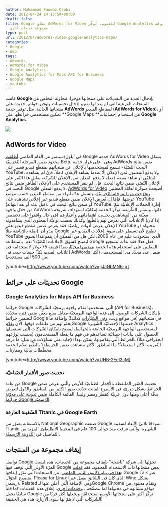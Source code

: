 ```yaml
---
author: Muhammad Fawwaz Orabi
date: 2012-04-24 14:13:54+00:00
draft: false
title: Google تطلق AdWords for Video للعموم، تُوفّر Google Analytics لخرائطها وتوقف
  مجموعة خدمات أخرى
type: post
url: /2012/04/adwords-video-google-analytics-maps/
categories:
- Google
- Web
tags:
- Adwords
- AdWords for Video
- Google Analytics
- Google Analytics for Maps API for Business
- Google Maps
- youtube
---
```


قامت **Google** بإدخال العديد من التعديلات على منتجاتها مؤخرا، مُحاولة التخلص من المنتجات الفرعية التي لم يعد لها نفع و إدخال تحسينات وتوفير خواص جديدة على منتجاتها الحالية، مثل توفير خدمة **AdWords** لمقاطع الفيديو (**AdWords for Video**)، أو تمكين مستخدمي خرائطها على **Google Maps **من استخدام إحصائيات **Google Analytics**.

[![](http://www.it-scoop.com/wp-content/uploads/2012/04/google.png)
](http://www.it-scoop.com/wp-content/uploads/2012/04/google.png)


## AdWords for Video


في أيلول/سبتمبر من العام الماضي [أطلقت](http://www.mediapost.com/publications/article/159474/youtube-launches-google-adwords-for-video.html) Google خدمة AdWords for Video بشكل محدود ضمن المرحلة التّجريبيّة Beta، وهي -على غرار خدمة AdWords ضمن نتائج البحث النّصّيّة- تسمح لمستخدميها بالإعلان عن منتجاتهم بمقطع فيديو قصير على YouTube، ولا يدفع المعلنون ثمن الإعلان إلّا عندما يشاهد الإعلان كاملاً، فإنّ لم يشاهده المتلقّي أو شاهد بعضه فقط، لا يدفع المعلن ثمن الإعلان للشّركة، يقابل هذا النّقر على الإعلان النّصّي ضمن نتائج البحث، فإن لم ينقر المستخدم على الإعلان الظّاهر ضمن نتائج البحث في Google لا يدفع المعلن. [AdWords for Video](http://www.google.com/ads/video/advertisers/) أصبحت متوفّرة لعامّة المعلنين و[تخرّجت من المرحلة التّجريبيّة](youtube-global.blogspot.com/2012/04/helping-every-business-play-big-on.html)، وتشمل عدّة أنواع من مقاطع الفيديو حسب موضع عرضها، فإمّا إن يُعرض الإعلان ضمن مقطع فيديو غير إعلاني تشاهده على YouTube (قبل بدئه أو بعد انتهائه)، أو ضمن نتائج البحث في YouTube. إدارة الحملات الإعلانيّة تتمّ من خلال واجهة AdWords ذاتها، وبنفس الطّريقة، توفّر الخدمة إمكانيّة استهداف شريحة معيّنة من المشاهدين بحسب اهتماماتهم وأعمارهم (في حال وافقوا على تخصيص الإعلانات الّتي تعرض لهم بالطّبع) وكذلك بحسب نوعيّة المحتوى الّذي يشاهدونه (إذا كان الإعلان يعرض أدوات رياضيّة فقد يعرض ضمن مقطع فيديو على YouTube محتواه ذو صلة بالرّياضة مثلاً). يبدو أن Google تطمح لأن تسيطر على سوق إعلانات الفيديو عبر YouTube الّذي استحوذت عليه في عام 2006، لكن هل من الممكن أن ينمو هذا السوق ليصبح كسوق الإعلانات النّصّيّة؟ نعم، باستطاعة Google فعل هذا! فقد بدأت بتشجيع المعلنين على استخدام هذه الخدمة [بتقديمها مجانًا](http://searchenginewatch.com/article/2169478/YouTube-Boosts-AdWords-for-Video-With-Ambassadors-How-to-Guide-75-Ad-Credits)رصيدًا قيمته 75 دولار لاستخدامه في إعلانات الفيديو لكلّ حساب جديد في AdWords ضمن عدد محدّد من المستخدمين (أكثر من 500 ألف مستخدم).

<!-- more -->

[youtube=http://www.youtube.com/watch?v=jjJaNbMN6-g]


## تحديثات على خرائط Google




### Google Analytics for Maps API for Business


خرائط Google الّتي نستخدمها تقدّم واجهة برمجيّة للشّركات (API for Business)، بإمكان الشّركات الوصول إلى هذه الواجهة البرمجيّة مقابل مبلغ معيّن ضمن فترة محدّدة لتضمين خرائط Google في منتجاتهم (في مواقع ويب، و[في السّيّارات](http://google-latlong.blogspot.co.uk/2012/04/map-of-week-mercedes-benz-sls-amg-with.html) كذلك!) وإضافة ما يحلو لهم من طبقات فوقها، الآن [تقدّم](+GoogleGeoDevelopersBlog+(Google+Geo+Developers+Blog))Google خدمتها الإحصائيّة الشّهيرة Analytics لمستخدمي الواجهة البرمجيّة الخاصّة بالخرائط، ليصبح بإمكان الشّركات الّتي تستعملها الحصول على بيانات إحصائيّة تساعدهم في فهم ما يفعله المستخدمون (بحسب توزّعهم الجغرافي مثلاً) بالخرائط الّتي يقدّمونها، يمكن بهذا الإجابة على تساؤلات من مثل: ما درجة التّقريب الأكثر استعمالاً؟ ما المناطق الأكثر مشاهدة ضمن الخريطة؟ بالطّبع تقدّم الخدمة مخطّطات بيانيّة ومقارنات.

[youtube=http://www.youtube.com/watch?v=UHB-2Eel2cM]


### تحديث صور الأقمار الصّناعيّة


من عادة Google تحديث الصّور الملتقطة بالأقمار الصّناعيّة للأرض والّتي تعرض ضمن الخرائط بشكل دوريّ، في الأسبوع الفائت حدّثت صور الكثير من المناطق والدّول لتعرض بدقّة أعلى ومنها دول عربيّة كقطر ومصر وليبيا. القائمة الكاملة [ضمن تدوينة على مدوّنة خرائط Google الرّسميّة](http://google-latlong.blogspot.ca/2012/04/imagery-update-week-of-april-16th.html?utm_source=feedburner&utm_medium=feed&utm_campaign=Feed:+blogspot/SbSV+%28Google+LatLong%29&utm_content=Google+Reader).


### السّفينة الغارقة Titanic في Google Earth


بالاستعانة بصوّر من National Geographic صنعت Google نموذجًا ثلاثيّ الأبعاد لسفينة Titanic الشّهيرة، والّتي غرفت منذ حوالي 100 عام في المحيط الأطلنطيّ. المزيد من التّفاصيل في [التّدوينة الرّسميّة](http://google-latlong.blogspot.co.uk/2012/04/remembering-titanic.html).


## إيقاف مجموعة من المنتجات


تواصل Google تحوّلها إلى شركة "ناضجة" بإيقاف مجموعة من الخدمات، هذه ليست المرّة الأولى الّتي توقف فيها Google بعض منتجاتها ذات الاستخدام المحدود، فقد [فعلت هذا في يناير/كانون الثاني الماضي](http://www.it-scoop.com/2012/01/google-news-8/). من المنتجات الّتي تقرّر إيقافها: Google Talk عبر متصفح الجوّال، Picasa for Linux (الذي كان في السّابق يعمل عبر Wine بشكل رسمي)، Related وهي الإضافة الّتي أعلن عنها لـGoogle Chrome وتقدّم محتوى من مواقع مشابهة في محتواها لما تتصفّحه.، و[خدمات أخرى](http://techcircle.vccircle.com/500/google-shuts-down-mobile-web-app-for-google-talk-others/). إغلاق هذه الخدمات كما قلنا سابقًا يجعل Google تركّز أكثر على منتجاتها الأوسع استخدامًا، ويجعلها أكثر قربًا من الشّركات الّتي لا همّ لها سوى الأرباح، هذه هي الحقيقة!
